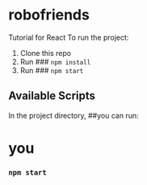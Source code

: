 # robofriends

Tutorial for React To run the project:

1. Clone this repo
2. Run ### `npm install`
3. Run ### `npm start`

## Available Scripts

In the project directory, ##you can run:

# you

### `npm start`

